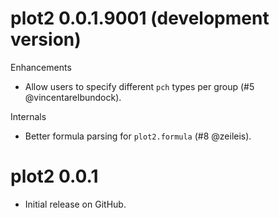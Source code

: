 # plot2 0.0.1.9001 (development version)

Enhancements

- Allow users to specify different `pch` types per group (#5 @vincentarelbundock).


Internals

- Better formula parsing for `plot2.formula` (#8 @zeileis). 

# plot2 0.0.1

* Initial release on GitHub.
